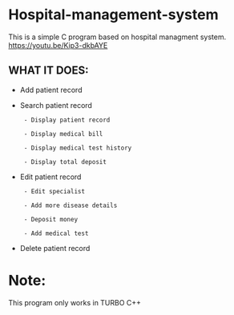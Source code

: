 # Hospital-management-system
This is a simple C program based on hospital managment system.
https://youtu.be/Kip3-dkbAYE
## WHAT IT DOES:
  - Add patient record
  
  - Search patient record
  
         - Display patient record
         
         - Display medical bill
         
         - Display medical test history
        
         - Display total deposit 
        
  - Edit patient record
  
         - Edit specialist
         
         - Add more disease details
         
         - Deposit money
         
         - Add medical test

  - Delete patient record 
# Note:
  This program only works in TURBO C++

